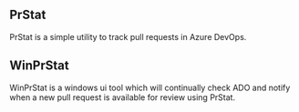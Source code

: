 PrStat
-------

PrStat is a simple utility to track pull requests in Azure DevOps. 

WinPrStat
---------

WinPrStat is a windows ui tool which will continually check ADO and notify when a new pull request is available for review using PrStat.
